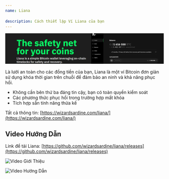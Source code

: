 ```yaml
---
name: Liana

description: Cách thiết lập Ví Liana của bạn
---
```


![cover](assets/cover.webp)

Là lưới an toàn cho các đồng tiền của bạn, Liana là một ví Bitcoin đơn giản sử dụng khóa thời gian trên chuỗi để đảm bảo an ninh và khả năng phục hồi.

- Không cần bên thứ ba đáng tin cậy, bạn có toàn quyền kiểm soát
- Các phương thức phục hồi trong trường hợp mất khóa
- Tích hợp sẵn tính năng thừa kế

Tất cả thông tin: [https://wizardsardine.com/liana/](https://wizardsardine.com/liana/)

## Video Hướng Dẫn

Link để tải Liana: [https://github.com/wizardsardine/liana/releases](https://github.com/wizardsardine/liana/releases)

![Video Giới Thiệu](https://youtu.be/siuLmQo1lM8)

![Video Hướng Dẫn](https://youtu.be/JrG4WMVPZDQ)
